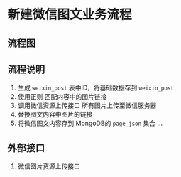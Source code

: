 # 新建微信图文业务流程

## 流程图


## 流程说明

1. 生成 `weixin_post` 表中ID，将基础数据存到 `weixin_post`
2. 使用正则 匹配内容中的图片链接
3. 调用微信资源上传接口 所有图片上传至微信服务器
4. 替换图文内容中图片的链接
5. 将微信图文内容存到 MongoDB的 `page_json` 集合
...

## 外部接口
1. 微信图片资源上传接口
